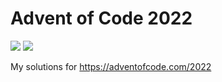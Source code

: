 # Advent of Code 2022
![](https://img.shields.io/badge/stars%20⭐-24-yellow) ![](https://img.shields.io/badge/days%20completed-12-red)

My solutions for https://adventofcode.com/2022